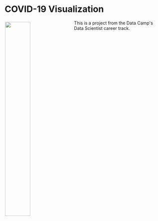 # COVID-19 Visualization

<p><img style="float: left; margin:5px 20px 5px 1px; width:40%" src="https://www.nps.gov/aboutus/news/images/CDC-coronavirus-image-23311-for-web.jpg?maxwidth=650&autorotate=false"></p>

This is a project from the Data Camp's Data Scientist career track. 

